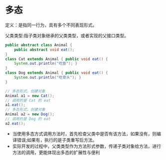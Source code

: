 # 多态
定义：是指同一行为，具有多个不同表现形式。

父类类型:指子类对象继承的父类类型，或者实现的父接口类型。

```java
public abstract class Animal { 
    public abstract void eat();
}
class Cat extends Animal { public void eat() {
    System.out.println("吃鱼"); }
}
class Dog extends Animal { public void eat() {
    System.out.println("吃骨头"); }
}

// 多态形式，创建对象 
Animal a1 = new Cat(); 
// 调用的是 Cat 的 eat 
a1.eat();
// 多态形式，创建对象 
Animal a2 = new Dog(); 
// 调用的是 Dog 的 eat 
a2.eat();

```
- 当使用多态方式调用方法时，首先检查父类中是否有该方法，如果没有，则编译错误;如果有，执行的是子类重写后方法。
- 实际开发的过程中，父类类型作为方法形式参数，传递子类对象给方法，进行方法的调用，更能体现出多态的扩展性与便利